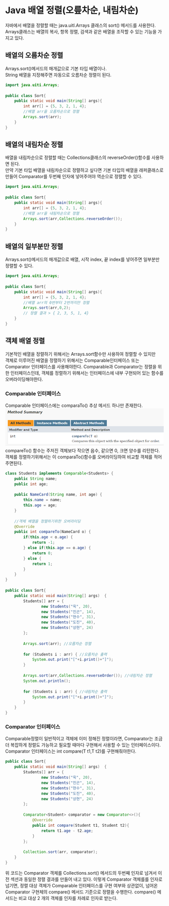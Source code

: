 # **Java 배열 정렬(오릎차순, 내림차순)**
자바에서 배열을 정렬할 때는 java.uitl.Arrays 클래스의 sort() 메서드를 사용한다.
Arrays클래스는 배열의 복사, 항목 정렬, 검색과 같은 배열을 조작할 수 있는 기능을 가지고 있다.

## 배열의 오름차순 정렬
Arrays.sort()메서드의 매개값으로 기본 타입 배열이나.  
String 배열을 지정해주면 자동으로 오름차순 정렬이 된다.
```java
import java.uiti.Arrays;

public class Sort{
    public static void main(String[] args){
        int arr[] = {5, 3, 2, 1, 4};
        //배열 arr을 오름차순으로 정렬
        Arrays.sort(arr);
    }
}
```

## 배열의 내림차순 정렬
배열을 내림차순으로 정렬할 때는 Collections클래스의 reverseOrder()함수를 사용하면 된다.  
만약 기본 타입 배열을 내림차순으로 정렬하고 싶다면 기본 타입의 배열을 래퍼클래스로 만들어 Comparator를 두번째 인자에 넣어주어야 역순으로 정렬할 수 있다.
```java
import java.uiti.Arrays;

public class Sort{
    public static void main(String[] args){
        int arr[] = {5, 3, 2, 1, 4};
        //배열 arr을 내림차순으로 정렬
        Arrays.sort(arr,Collections.reverseOrder());
    }
}
```

## 배열의 일부분만 정렬
Arrays.sort()메서드의 매개값으로 배열, 시작 index, 끝 index를 넣어주면 일부분만 정렬할 수 있다.
```java
import java.uiti.Arrays;

public class Sort{
    public static void main(String[] args){
        int arr[] = {5, 3, 2, 1, 4};
        //배열 arr의 0번부터 2번까지만 정렬
        Arrays.sort(arr,0,2);
        // 정렬 결과 > { 2, 3, 5, 1, 4}
    }
}
```

## 객체 배열 정렬
기본적인 배열을 정렬하기 위해서는 Arrays.sort함수만 사용하여 정렬할 수 있지만  
객체로 이루어진 배열을 정렬하기 위해서는 Comparable인터페이스 또는 Comparator 인터페이스를 사용해야한다.
Comparable과 Comparator는 정렬을 위한 인터페이스인데, 객체를 정렬하기 위해서는 인터페이스에 내부 구현되어 있는 함수를 오버라이딩해야한다.

### Comparable 인터페이스
Comparable 인터페이스에는 comparaTo() 추상 메서드 하나만 존재한다.
![img.png](asset/자바%20정렬%20img1.png)  
compareTo() 함수는 주저진 객체보다 작으면 음수, 같으면 0, 크면 양수를 리턴한다.
객체를 정렬하기위해서는 이 comparaTo()함수를 오버라이딩하여 비교할 객체를 적어주면된다.
```java
class Students implements Comparable<Students> {
	public String name;
	public int age;
	
	public NameCard(String name, int age) {
		this.name = name;
		this.age = age;
	}

    //객체 배열을 정렬하기위한 오버라이딩
	@Override
	public int compareTo(NameCard o) {
		if(this.age < o.age) {
			return -1;
		} else if(this.age == o.age) {
			return 0;
		} else {
			return 1;
		}
	}
}

public class Sort{
    public static void main(String[] args)  {
        Students[] arr = {
                new Students("욱", 20),
                new Students("진곤", 14),
                new Students("현수", 31),
                new Students("도진", 40),
                new Students("상현", 24)
        };

        Arrays.sort(arr); //오름차순 정렬

        for (Students i : arr) { //오름차순 출력
            System.out.print("["+i.print()+"]");
        }

        Arrays.sort(arr,Collections.reverseOrder()); //내림차순 정렬
        System.out.println();

        for (Students i : arr) { //내림차순 출력
            System.out.print("["+i.print()+"]");
        }
    }
}

```
### Comparator 인터페이스
Comparable정렬이 일반적이고 객체에 이미 정해진 정렬이라면, Comparator는 조금 더 복잡하게 정렬도 가능하고 필요할 때마다 구현해서 사용할 수 있는 인터페이스이다.
Comparator 인터페이스는 int compare(T t1,T t2)를 구현해줘야한다.
```java
public class Sort{
    public static void main(String[] args)  {
        Students[] arr = {
                new Students("욱", 20),
                new Students("진곤", 14),
                new Students("현수", 31),
                new Students("도진", 40),
                new Students("상현", 24)
        };

        Comparator<Student> comparator = new Comparator<>(){
            @Override
            public int compare(Student t1, Student t2){
                return t1.age - t2.age;
            }
        };
        
        Collection.sort(arr, comparator);
    }
}
```  
위 코드는 Comparator 객체를 Collections.sort() 메서드의 두번째 인자로 넘겨서 이전 섹션과 동일한 정렬 결과를 만들어 내고 있다.
이렇게 Comparator 객체를를 인자로 넘기면, 정렬 대상 객체가 Comparable 인터페이스를 구현 여부와 상관없이, 
넘어온 Comparator 구현체의 compare() 메서드 기준으로 정렬을 수행한다. compare() 메서드는 비교 대상 2 개의 객체를 인자를 차례로 인자로 받는다.  
